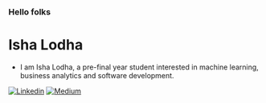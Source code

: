 
### Hello folks

# Isha Lodha

+ I am Isha Lodha, a pre-final year student interested in machine learning, business analytics and software development. <br/>


[![Linkedin](https://img.shields.io/badge/-LinkedIn-222222?style=flat-square&logo=Linkedin&logoColor=white&link=https://https://www.linkedin.com/in/isha-lodha/)](https://https://www.linkedin.com/in/isha-lodha/)
[![Medium](https://img.shields.io/badge/-Medium-222222?style=flat-square&logo=medium&logoColor=white&link=https://medium.com/@ishalodha960)](https://medium.com/@ishalodha960)
<!---
<img src="https://github-readme-stats.vercel.app/api/top-langs/?username=isha960&layout=compact&hide=html" />
<!---
- 👋 Hi, I’m @isha960

- 👀 I’m interested in ...
- 🌱 I’m currently learning ...
- 💞️ I’m looking to collaborate on ...
- 📫 How to reach me ...
--->
<!---
isha960/isha960 is a ✨ special ✨ repository because its `README.md` (this file) appears on your GitHub profile.
You can click the Preview link to take a look at your changes.
--->
